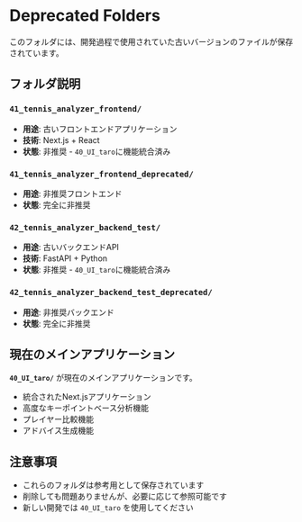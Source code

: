 # Deprecated Folders

このフォルダには、開発過程で使用されていた古いバージョンのファイルが保存されています。

## フォルダ説明

### `41_tennis_analyzer_frontend/`
- **用途**: 古いフロントエンドアプリケーション
- **技術**: Next.js + React
- **状態**: 非推奨 - `40_UI_taro`に機能統合済み

### `41_tennis_analyzer_frontend_deprecated/`
- **用途**: 非推奨フロントエンド
- **状態**: 完全に非推奨

### `42_tennis_analyzer_backend_test/`
- **用途**: 古いバックエンドAPI
- **技術**: FastAPI + Python
- **状態**: 非推奨 - `40_UI_taro`に機能統合済み

### `42_tennis_analyzer_backend_test_deprecated/`
- **用途**: 非推奨バックエンド
- **状態**: 完全に非推奨

## 現在のメインアプリケーション

**`40_UI_taro/`** が現在のメインアプリケーションです。
- 統合されたNext.jsアプリケーション
- 高度なキーポイントベース分析機能
- プレイヤー比較機能
- アドバイス生成機能

## 注意事項

- これらのフォルダは参考用として保存されています
- 削除しても問題ありませんが、必要に応じて参照可能です
- 新しい開発では `40_UI_taro` を使用してください
